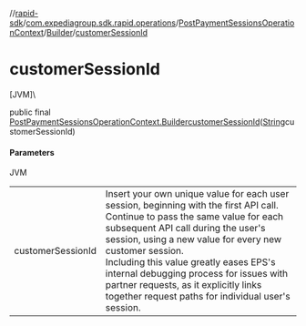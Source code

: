 //[rapid-sdk](../../../../index.md)/[com.expediagroup.sdk.rapid.operations](../../index.md)/[PostPaymentSessionsOperationContext](../index.md)/[Builder](index.md)/[customerSessionId](customer-session-id.md)

# customerSessionId

[JVM]\

public final [PostPaymentSessionsOperationContext.Builder](index.md)[customerSessionId](customer-session-id.md)([String](https://docs.oracle.com/javase/8/docs/api/java/lang/String.html)customerSessionId)

#### Parameters

JVM

| | |
|---|---|
| customerSessionId | Insert your own unique value for each user session, beginning with the first API call. Continue to pass the same value for each subsequent API call during the user's session, using a new value for every new customer session.<br> Including this value greatly eases EPS's internal debugging process for issues with partner requests, as it explicitly links together request paths for individual user's session. |
